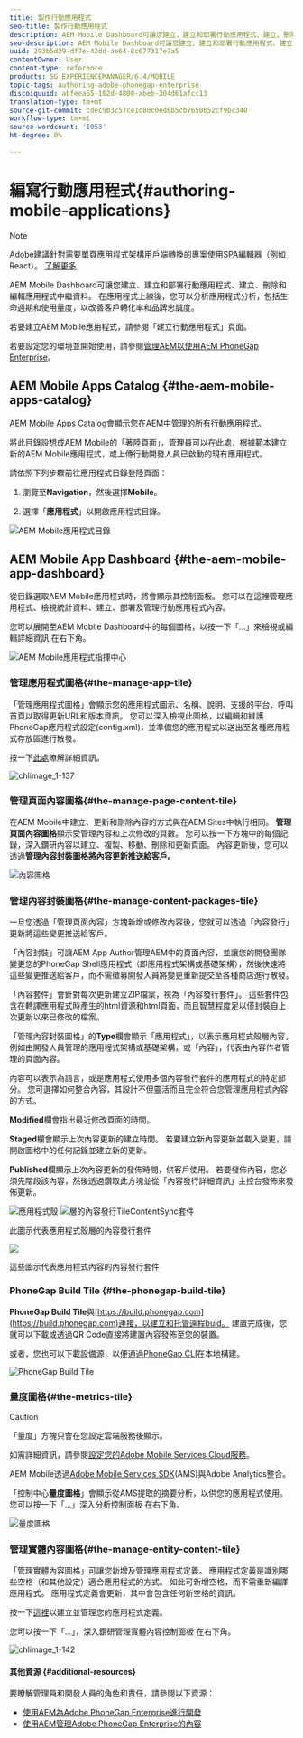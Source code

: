 ```yaml
---
title: 製作行動應用程式
seo-title: 製作行動應用程式
description: AEM Mobile Dashboard可讓您建立、建立和部署行動應用程式、建立、刪除和編輯應用程式中繼資料。 請依照本頁進一步瞭解。
seo-description: AEM Mobile Dashboard可讓您建立、建立和部署行動應用程式、建立、刪除和編輯應用程式中繼資料。 請依照本頁進一步瞭解。
uuid: 293b5d29-df7e-42dd-ae64-8c677317e7a5
contentOwner: User
content-type: reference
products: SG_EXPERIENCEMANAGER/6.4/MOBILE
topic-tags: authoring-adobe-phonegap-enterprise
discoiquuid: abfeea65-102d-4800-abeb-304d61afcc13
translation-type: tm+mt
source-git-commit: cdec5b3c57ce1c80c0ed6b5cb7650b52cf9bc340
workflow-type: tm+mt
source-wordcount: '1053'
ht-degree: 0%

---
```



# 編寫行動應用程式{#authoring-mobile-applications}

>[!NOTE]
>
>Adobe建議針對需要單頁應用程式架構用戶端轉換的專案使用SPA編輯器（例如React）。 [了解更多](/help/sites-developing/spa-overview.md).

AEM Mobile Dashboard可讓您建立、建立和部署行動應用程式、建立、刪除和編輯應用程式中繼資料。 在應用程式上線後，您可以分析應用程式分析，包括生命週期和使用量度，以改善客戶轉化率和品牌忠誠度。

若要建立AEM Mobile應用程式，請參閱「建立行動應用程式」頁面。[](/help/mobile/building-app-mobile-phonegap.md)

若要設定您的環境並開始使用，請參閱[管理AEM以使用AEM PhoneGap Enterprise](/help/mobile/administer-phonegap.md)。

## AEM Mobile Apps Catalog {#the-aem-mobile-apps-catalog}

[AEM Mobile Apps Catalog](http://localhost:4502/aem/apps.html/content/phonegap)會顯示您在AEM中管理的所有行動應用程式。

將此目錄設想成AEM Mobile的「著陸頁面」，管理員可以在此處，根據範本建立新的AEM Mobile應用程式，或上傳行動開發人員已啟動的現有應用程式。

請依照下列步驟前往應用程式目錄登陸頁面：

1. 瀏覽至&#x200B;**Navigation**，然後選擇&#x200B;**Mobile**。

1. 選擇「**應用程式**」以開啟應用程式目錄。

![AEM Mobile應用程式目錄](assets/chlimage_1-135.png)

## AEM Mobile App Dashboard {#the-aem-mobile-app-dashboard}

從目錄選取AEM Mobile應用程式時，將會顯示其控制面板。 您可以在這裡管理應用程式、檢視統計資料、建立、部署及管理行動應用程式內容。

您可以展開至AEM Mobile Dashboard中的每個圖格，以按一下「...」來檢視或編輯詳細資訊 在右下角。

![AEM Mobile應用程式指揮中心](assets/chlimage_1-136.png)

### 管理應用程式圖格{#the-manage-app-tile}

「管理應用程式圖格」會顯示您的應用程式圖示、名稱、說明、支援的平台、呼叫首頁以取得更新URL和版本資訊。 您可以深入檢視此圖格，以編輯和維護PhoneGap應用程式設定(config.xml)，並準備您的應用程式以送出至各種應用程式存放區進行散發。

按一下[此處](/help/mobile/phonegap-app-details-tile.md)瞭解詳細資訊。

![chlimage_1-137](assets/chlimage_1-137.png)

### 管理頁面內容圖格{#the-manage-page-content-tile}

在AEM Mobile中建立、更新和刪除內容的方式與在AEM Sites中執行相同。 **管理頁面內容圖格**&#x200B;顯示受管理內容和上次修改的頁數。 您可以按一下方塊中的每個記錄，深入鑽研內容以建立、複製、移動、刪除和更新頁面。 內容更新後，您可以透過&#x200B;**管理內容封裝圖格將內容更新推送給客戶。**

![內容圖格](assets/chlimage_1-138.png)

### 管理內容封裝圖格{#the-manage-content-packages-tile}

一旦您透過「管理頁面內容」方塊新增或修改內容後，您就可以透過「內容發行」更新將這些變更推送給客戶。

「內容封裝」可讓AEM App Author管理AEM中的頁面內容，並讓您的開發團隊變更您的PhoneGap Shell應用程式（即應用程式架構或基礎架構），然後快速將這些變更推送給客戶，而不需徵募開發人員將變更重新提交至各種商店進行散發。

「內容套件」會針對每次更新建立ZIP檔案，視為「內容發行套件」。 這些套件包含在轉譯應用程式時產生的html資源和html頁面，而且智慧程度足以僅封裝自上次更新以來已修改的檔案。

「管理內容封裝圖格」的&#x200B;**Type**&#x200B;欄會顯示「應用程式」，以表示應用程式殼層內容，例如由開發人員管理的應用程式架構或基礎架構，或「內容」，代表由內容作者管理的頁面內容。

內容可以表示為語言，或是應用程式使用多個內容發行套件的應用程式的特定部分。 您可選擇如何整合內容，其設計不但靈活而且完全符合您管理應用程式內容的方式。

**Modified**&#x200B;欄會指出最近修改頁面的時間。

**Staged**&#x200B;欄會顯示上次內容更新的建立時間。 若要建立新內容更新並載入變更，請開啟圖格中的任何記錄並建立新的更新。

**Published**&#x200B;欄顯示上次內容更新的發佈時間，供客戶使用。 若要發佈內容，您必須先階段該內容，然後透過鑽取此方塊並從「內容發行詳細資訊」主控台發佈來發佈更新。

![應用程式殼](assets/chlimage_1-139.png) ![層的內容發行TileContentSync套件](do-not-localize/chlimage_1-5.png)

此圖示代表應用程式殼層的內容發行套件

![](do-not-localize/chlimage_1-6.png)

這些圖示代表應用程式內容的內容發行套件

### PhoneGap Build Tile {#the-phonegap-build-tile}

**PhoneGap Build Tile**&#x200B;與[https://build.phonegap.com](https://build.phonegap.com)連接，以建立和托管遠程buid。 建置完成後，您就可以下載或透過QR Code直接將建置內容發佈至您的裝置。

或者，您也可以下載設備源，以便通過[PhoneGap CLI](https://docs.phonegap.com/en/3.5.0/guide_cli_index.md.html)在本地構建。

![PhoneGap Build Tile](assets/chlimage_1-140.png)

### 量度圖格{#the-metrics-tile}

>[!CAUTION]
>
>「量度」方塊只會在您設定雲端服務後顯示。
>
>如需詳細資訊，請參閱[設定您的Adobe Mobile Services Cloud服務](/help/mobile/configure-adobe-mobile-cloud-service.md)。

AEM Mobile透過[Adobe Mobile Services SDK](https://www.adobe.com/ca/solutions/digital-marketing/mobile-services/app-sdk.html)(AMS)與Adobe Analytics整合。

「控制中心&#x200B;**量度圖格**」會顯示從AMS提取的摘要分析，以供您的應用程式使用。 您可以按一下「...」深入分析控制面板 在右下角。

![量度圖格](assets/chlimage_1-141.png)

### 管理實體內容圖格{#the-manage-entity-content-tile}

「管理實體內容圖格」可讓您新增及管理應用程式定義。 應用程式定義是識別哪些空格（和其他設定）適合應用程式的方式。 如此可新增空格，而不需重新編譯應用程式。 應用程式定義會更新，其中會包含任何新空格的資訊。

按一下[這裡](/help/mobile/phonegap-app-definitions.md)以建立並管理您的應用程式定義。

您可以按一下「...」，深入鑽研管理實體內容控制面板 在右下角。

![chlimage_1-142](assets/chlimage_1-142.png)

#### 其他資源 {#additional-resources}

要瞭解管理員和開發人員的角色和責任，請參閱以下資源：

* [使用AEM為Adobe PhoneGap Enterprise進行開發](/help/mobile/developing-in-phonegap.md)
* [使用AEM管理Adobe PhoneGap Enterprise的內容](/help/mobile/administer-phonegap.md)

